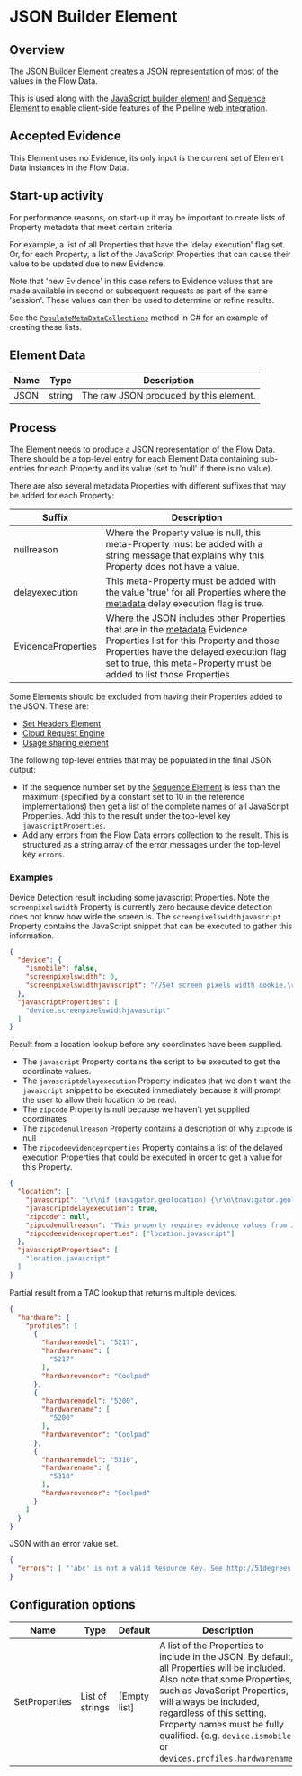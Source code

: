 # JSON Builder Element

## Overview

The JSON Builder Element creates a JSON representation of most of the values
in the Flow Data.

This is used along with the [JavaScript builder element](javascript-builder.md)
and [Sequence Element](sequence-element.md) to enable client-side features of
the Pipeline [web integration](../../features/web-integration.md).

## Accepted Evidence

This Element uses no Evidence, its only input is the current set of
Element Data instances in the Flow Data.

## Start-up activity

For performance reasons, on start-up it may be important to create lists of
Property metadata that meet certain criteria.

For example, a list of all Properties that have the 'delay execution' flag set.
Or, for each Property, a list of the JavaScript Properties that can cause their
value to be updated due to new Evidence.

Note that 'new Evidence' in this case refers to Evidence values that are made
available in second or subsequent requests as part of the same 'session'.
These values can then be used to determine or refine results.

See the [`PopulateMetaDataCollections`](https://github.com/51Degrees/pipeline-dotnet/blob/master/FiftyOne.Pipeline.Elements/FiftyOne.Pipeline.JsonBuilderElement/FlowElement/JsonBuilderElement.cs#L715)
method in C# for an example of creating these lists.

## Element Data

| **Name** | **Type** | **Description**                        |
|----------|----------|----------------------------------------|
| JSON     | string   | The raw JSON produced by this element. |

## Process

The Element needs to produce a JSON representation of the Flow Data.
There should be a top-level entry for each Element Data containing sub-entries
for each Property and its value (set to 'null' if there is no value).

There are also several metadata Properties with different suffixes that may
be added for each Property:

| **Suffix**         | **Description**                                                                                                                                                                                                                                                                              |
|--------------------|----------------------------------------------------------------------------------------------------------------------------------------------------------------------------------------------------------------------------------------------------------------------------------------------|
| nullreason         | Where the Property value is null, this meta-Property must be added with a string message that explains why this Property does not have a value.                                                                                                                                              |
| delayexecution     | This meta-Property must be added with the value 'true' for all Properties where the [metadata](../../features/properties.md#property-metadata) delay execution flag is true.                                                                                                                |
| EvidenceProperties | Where the JSON includes other Properties that are in the [metadata](../../features/properties.md#property-metadata) Evidence Properties list for this Property and those Properties have the delayed execution flag set to true, this meta-Property must be added to list those Properties. |

Some Elements should be excluded from having their Properties added to the JSON.
These are:
- [Set Headers Element](set-headers-element.md)
- [Cloud Request Engine](cloud-request-engine.md)
- [Usage sharing element](usage-sharing-element.md)

The following top-level entries that may be populated in the
final JSON output:
- If the sequence number set by the [Sequence Element](sequence-element.md) is less
  than the maximum (specified by a constant set to 10 in the reference implementations)
  then get a list of the complete names of all JavaScript Properties. Add this to the
  result under the top-level key `javascriptProperties`.
- Add any errors from the Flow Data errors collection to the result. This is structured
  as a string array of the error messages under the top-level key `errors`.

### Examples

Device Detection result including some javascript Properties.
Note the `screenpixelswidth` Property is currently zero because device
detection does not know how wide the screen is.
The `screenpixelswidthjavascript` Property contains the JavaScript snippet that
can be executed to gather this information.

```json
{
  "device": {
    "ismobile": false,
    "screenpixelswidth": 0,
    "screenpixelswidthjavascript": "//Set screen pixels width cookie.\r\ndocument.cookie = \"51D_ScreenPixelsWidth=\" + screen.width;"
  },
  "javascriptProperties": [
    "device.screenpixelswidthjavascript"
  ]
}
```

Result from a location lookup before any coordinates have been supplied.
- The `javascript` Property contains the script to be executed to get the
  coordinate values.
- The `javascriptdelayexecution` Property indicates that we don't want the
  `javascript` snippet to be executed immediately because it will prompt
  the user to allow their location to be read.
- The `zipcode` Property is null because we haven't yet supplied coordinates
- The `zipcodenullreason` Property contains a description of why `zipcode`
  is null
- The `zipcodeevidenceproperties` Property contains a list of the delayed
  execution Properties that could be executed in order to get a value for
  this Property.

```json
{
  "location": {
    "javascript": "\r\nif (navigator.geolocation) {\r\n\tnavigator.geolocation.getCurrentPosition(function(pos) {\r\n        for (var key in pos.coords) {\r\n            document.cookie = \"51D_Pos_\" + key + \"=\" + pos.coords[key];\r\n        }\r\n        // 51D replace this comment with callback function.\r\n\t}, function(e) {\r\n        document.cookie =\"51D_Pos_Error=\" + encodeURIComponent(e.message);\r\n        // 51D replace this comment with callback function.\r\n    });\r\n}\r\n",
    "javascriptdelayexecution": true,
    "zipcode": null,
    "zipcodenullreason": "This property requires evidence values from JavaScript running on the client. It cannot be populated until a future request is made that contains this additional data.",
    "zipcodeevidenceproperties": ["location.javascript"]
  },
  "javascriptProperties": [
    "location.javascript"
  ]
}

```

Partial result from a TAC lookup that returns multiple devices.

```json
{
  "hardware": {
    "profiles": [
      {
        "hardwaremodel": "5217",
        "hardwarename": [
          "5217"
        ],
        "hardwarevendor": "Coolpad"
      },
      {      
        "hardwaremodel": "5200",
        "hardwarename": [
          "5200"
        ],
        "hardwarevendor": "Coolpad"
      },
      {
        "hardwaremodel": "5310",
        "hardwarename": [
          "5310"
        ],
        "hardwarevendor": "Coolpad"
      }
    ]
  }
}
```

JSON with an error value set.

```json
{ 
  "errors": [ "'abc' is not a valid Resource Key. See http://51degrees.com/documentation/_info__error_messages.html#Resource_key_not_valid for more information." ]
}
```

## Configuration options

| **Name**      | **Type**        | **Default**  | **Description**                                                                                                                                                                                                                                                                                                       |
|---------------|-----------------|--------------|-----------------------------------------------------------------------------------------------------------------------------------------------------------------------------------------------------------------------------------------------------------------------------------------------------------------------|
| SetProperties | List of strings | [Empty list] | A list of the Properties to include in the JSON. By default, all Properties will be included. Also note that some Properties, such as JavaScript Properties, will always be included, regardless of this setting. Property names must be fully qualified. (e.g. `device.ismobile` or `devices.profiles.hardwarename`) |
